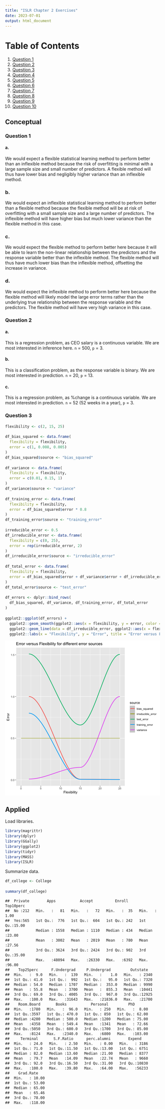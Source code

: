 ```yaml
---
title: "ISLR Chapter 2 Exercises"
date: 2023-07-01
output: html_document
---
```




# Table of Contents
1. [Question 1](#Question-1)
2. [Question 2](#Question-2)
3. [Question 3](#Question-3)
4. [Question 4](#Question-4)
5. [Question 5](#Question-5)
6. [Question 6](#Question-6)
7. [Question 7](#Question-7)
8. [Question 8](#Question-8)
9. [Question 9](#Question-9)
10. [Question 10](#Question-10)


## Conceptual

### Question 1

#### a.
We would expect a flexible statistical learning method to perform better than
an inflexible method because the risk of overfitting is minimal with a large sample
size and small number of predictors. A flexible method will thus have lower bias
and negligibly higher variance than an inflexible method.

### b.
We would expect an inflexible statistical learning method to perform better than a
flexible method because the flexible method will be at risk of overfitting with a small sample size
and a large number of predictors. The inflexible method will have higher bias but much lower variance
than the flexible method in this case.

### c.
We would expect the flexible method to perform better here because it will be able to
learn the non-linear relationship between the predictors and the response variable better than the inflexible method.
The flexible method will thus have much lower bias than the inflexible method, offsetting the increase in variance.


### d.
We would expect the inflexible method to perform better here because the flexible method
will likely model the large error terms rather than the underlying true relationship between the response
variable and the predictors. The flexible method will have very high variance in this case.

### Question 2

#### a.
This is a regression problem, as CEO salary is a continuous variable. We are most
interested in inference here. `n` = 500, `p` = 3.

#### b.
This is a classification problem, as the response variable is binary. We are most interested in prediction.
`n` = 20, `p` = 13.

#### c.
This is a regression problem, as %change is a continuous variable. We are most interested in prediction.
`n` = 52 (52 weeks in a year), `p` = 3.

### Question 3


```r
flexibility <- c(2, 15, 25)

df_bias_squared <- data.frame(
  flexibility = flexibility,
  error = c(1, 0.008, 0.005)
)
df_bias_squared$source <- "bias_squared"

df_variance <- data.frame(
  flexibility = flexibility,
  error = c(0.01, 0.15, 1)
)
df_variance$source <- "variance"

df_training_error <- data.frame(
  flexibility = flexibility,
  error = df_bias_squared$error * 0.8
)
df_training_error$source <- "training_error"

irreducible_error <- 0.5
df_irreducible_error <- data.frame(
  flexibility = c(0, 25),
  error = rep(irreducible_error, 2)
)
df_irreducible_error$source <- "irreducible_error"

df_total_error <- data.frame(
  flexibility = flexibility,
  error = df_bias_squared$error + df_variance$error + df_irreducible_error$error[[1]]
)
df_total_error$source <- "test_error"

df_errors <- dplyr::bind_rows(
  df_bias_squared, df_variance, df_training_error, df_total_error
)

ggplot2::ggplot(df_errors) +
  ggplot2::geom_smooth(ggplot2::aes(x = flexibility, y = error, color = source)) +
  ggplot2::geom_line(data = df_irreducible_error, ggplot2::aes(x = flexibility, y = error, color = source)) +
  ggplot2::labs(x = "Flexibility", y = "Error", title = "Error versus Flexibility for different error sources")
```

![plot of chunk error_source_graph](figure/error_source_graph-1.png)

## Applied

Load libraries.

```r
library(magrittr)
library(dplyr)
library(GGally)
library(ggplot2)
library(tidyr)
library(MASS)
library(ISLR)
```

Summarize data.

```r
df_college <- College

summary(df_college)
```

```
##  Private        Apps           Accept          Enroll       Top10perc    
##  No :212   Min.   :   81   Min.   :   72   Min.   :  35   Min.   : 1.00  
##  Yes:565   1st Qu.:  776   1st Qu.:  604   1st Qu.: 242   1st Qu.:15.00  
##            Median : 1558   Median : 1110   Median : 434   Median :23.00  
##            Mean   : 3002   Mean   : 2019   Mean   : 780   Mean   :27.56  
##            3rd Qu.: 3624   3rd Qu.: 2424   3rd Qu.: 902   3rd Qu.:35.00  
##            Max.   :48094   Max.   :26330   Max.   :6392   Max.   :96.00  
##    Top25perc      F.Undergrad     P.Undergrad         Outstate    
##  Min.   :  9.0   Min.   :  139   Min.   :    1.0   Min.   : 2340  
##  1st Qu.: 41.0   1st Qu.:  992   1st Qu.:   95.0   1st Qu.: 7320  
##  Median : 54.0   Median : 1707   Median :  353.0   Median : 9990  
##  Mean   : 55.8   Mean   : 3700   Mean   :  855.3   Mean   :10441  
##  3rd Qu.: 69.0   3rd Qu.: 4005   3rd Qu.:  967.0   3rd Qu.:12925  
##  Max.   :100.0   Max.   :31643   Max.   :21836.0   Max.   :21700  
##    Room.Board       Books           Personal         PhD        
##  Min.   :1780   Min.   :  96.0   Min.   : 250   Min.   :  8.00  
##  1st Qu.:3597   1st Qu.: 470.0   1st Qu.: 850   1st Qu.: 62.00  
##  Median :4200   Median : 500.0   Median :1200   Median : 75.00  
##  Mean   :4358   Mean   : 549.4   Mean   :1341   Mean   : 72.66  
##  3rd Qu.:5050   3rd Qu.: 600.0   3rd Qu.:1700   3rd Qu.: 85.00  
##  Max.   :8124   Max.   :2340.0   Max.   :6800   Max.   :103.00  
##     Terminal       S.F.Ratio      perc.alumni        Expend     
##  Min.   : 24.0   Min.   : 2.50   Min.   : 0.00   Min.   : 3186  
##  1st Qu.: 71.0   1st Qu.:11.50   1st Qu.:13.00   1st Qu.: 6751  
##  Median : 82.0   Median :13.60   Median :21.00   Median : 8377  
##  Mean   : 79.7   Mean   :14.09   Mean   :22.74   Mean   : 9660  
##  3rd Qu.: 92.0   3rd Qu.:16.50   3rd Qu.:31.00   3rd Qu.:10830  
##  Max.   :100.0   Max.   :39.80   Max.   :64.00   Max.   :56233  
##    Grad.Rate     
##  Min.   : 10.00  
##  1st Qu.: 53.00  
##  Median : 65.00  
##  Mean   : 65.46  
##  3rd Qu.: 78.00  
##  Max.   :118.00
```
